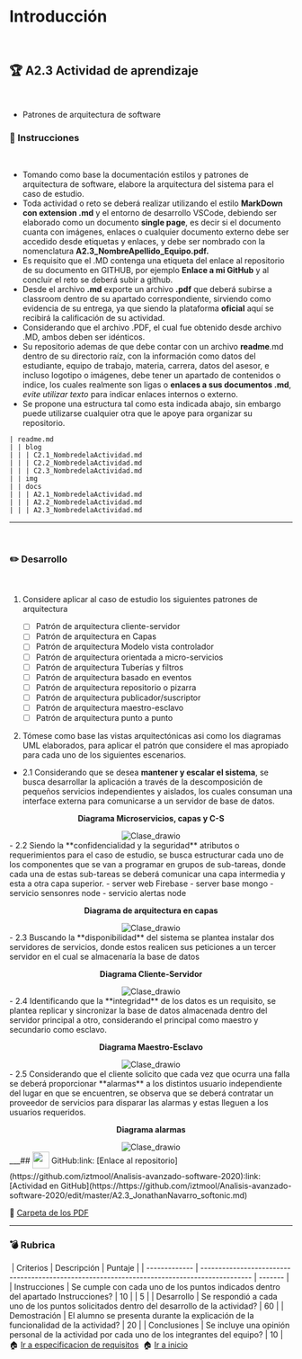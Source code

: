 # Introducción
​
## :trophy: A2.3 Actividad de aprendizaje
​
- Patrones de arquitectura de software
​
### :blue_book: Instrucciones
​
 - Tomando como base la documentación estilos y patrones de arquitectura de software, elabore la arquitectura del sistema para el caso de estudio.
 - Toda actividad o reto se deberá realizar utilizando el estilo **MarkDown con extension .md** y el entorno de desarrollo VSCode, debiendo ser elaborado como un documento **single page**, es decir si el documento cuanta con imágenes, enlaces o cualquier documento externo debe ser accedido desde etiquetas y enlaces, y debe ser nombrado con la nomenclatura **A2.3_NombreApellido_Equipo.pdf.**
- Es requisito que el .MD contenga una etiqueta del enlace al repositorio de su documento en GITHUB, por ejemplo **Enlace a mi GitHub** y al concluir el reto se deberá subir a github.
- Desde el archivo **.md** exporte un archivo **.pdf** que deberá subirse a classroom dentro de su apartado correspondiente, sirviendo como evidencia de su entrega, ya que siendo la plataforma **oficial** aquí se recibirá la calificación de su actividad.
- Considerando que el archivo .PDF, el cual fue obtenido desde archivo .MD, ambos deben ser idénticos.
- Su repositorio ademas de que debe contar con un archivo **readme**.md dentro de su directorio raíz, con la información como datos del estudiante, equipo de trabajo, materia, carrera, datos del asesor, e incluso logotipo o imágenes, debe tener un apartado de contenidos o indice, los cuales realmente son ligas o **enlaces a sus documentos .md**, _evite utilizar texto_ para indicar enlaces internos o externo.
- Se propone una estructura tal como esta indicada abajo, sin embargo puede utilizarse cualquier otra que le apoye para organizar su repositorio.
​
``` 
| readme.md
| | blog
| | | C2.1_NombredelaActividad.md
| | | C2.2_NombredelaActividad.md
| | | C2.3_NombredelaActividad.md
| | img
| | docs
| | | A2.1_NombredelaActividad.md
| | | A2.2_NombredelaActividad.md
| | | A2.3_NombredelaActividad.md
```
___
​
### :pencil2: Desarrollo
​
1. Considere aplicar al caso de estudio los siguientes patrones de arquitectura
   
   - [ ] Patrón de arquitectura cliente-servidor
   - [ ] Patrón de arquitectura en Capas
   - [ ] Patrón de arquitectura Modelo vista controlador
   - [ ] Patrón de arquitectura orientada a micro-servicios
   - [ ] Patrón de arquitectura Tuberías y filtros
   - [ ] Patrón de arquitectura basado en eventos
   - [ ] Patrón de arquitectura repositorio o pizarra
   - [ ] Patrón de arquitectura publicador/suscriptor
   - [ ] Patrón de arquitectura maestro-esclavo
   - [ ] Patrón de arquitectura punto a punto
​
2. Tómese como base las vistas arquitectónicas asi como los diagramas UML elaborados, para aplicar el patrón que considere el mas apropiado para cada uno de los siguientes escenarios.
   
- 2.1 Considerando que se desea **mantener y escalar el sistema**, se busca desarrollar la aplicación a través de la descomposición de pequeños servicios independientes y aislados, los cuales consuman una interface externa para comunicarse a un servidor de base de datos.
​
<div align="center">
      <p> 
         <strong>Diagrama Microservicios, capas y C-S</strong>
      </p>
      <img alt="Clase_drawio" src="../img/A2.3_Micro.png">
   </div>
​
- 2.2 Siendo la **confidencialidad y la seguridad** atributos o requerimientos para el caso de estudio, se busca estructurar cada uno de los componentes que se van a programar en grupos de sub-tareas, donde cada una de estas sub-tareas se deberá comunicar una capa intermedia y esta a otra capa superior.
- server web Firebase
- server base mongo
- servicio sensonres node
- servicio alertas node
​
<div align="center">
      <p> 
         <strong>Diagrama de arquitectura en capas</strong>
      </p>
      <img alt="Clase_drawio" src="../img/A2.3_Capas.png">
   </div>
​
- 2.3 Buscando la **disponibilidad** del sistema se plantea instalar dos servidores de servicios, donde estos realicen sus peticiones a un tercer servidor en el cual se almacenaría la base de datos
​
  <div align="center">
      <p> 
         <strong>Diagrama Cliente-Servidor</strong>
      </p>
      <img alt="Clase_drawio" src="../img/A2.3_C-S.png">
   </div>
​
- 2.4 Identificando que la **integridad** de los datos es un requisito,  se plantea replicar y sincronizar la base de datos almacenada dentro del servidor principal a otro, considerando el principal como maestro y secundario como esclavo.
​
 <div align="center">
      <p> 
         <strong>Diagrama Maestro-Esclavo</strong>
      </p>
      <img alt="Clase_drawio" src="../img/XD1.png">
   </div>
​
- 2.5 Considerando que el cliente solicito que cada vez que ocurra una falla se deberá proporcionar **alarmas** a los distintos usuario independiente del lugar en que se encuentren, se observa que se deberá contratar un proveedor de servicios para disparar las alarmas y estas lleguen a los usuarios requeridos.
​
 <div align="center">
      <p> 
         <strong>Diagrama alarmas</strong>
      </p>
      <img alt="Clase_drawio" src="../img/XD2.png">
   </div>
​
​
​
___   
​
## <img  style="vertical-align: middle; margin-bottom: 5px;" src="https://www.iconfinder.com/data/icons/octicons/1024/mark-github-512.png" width="30" height="30"/> GitHub
​
​
:link: [Enlace al repositorio](https://github.com/iztmool/Analisis-avanzado-software-2020)
​
:link: [Actividad en GitHub](https://https://github.com/iztmool/Analisis-avanzado-software-2020/edit/master/A2.3_JonathanNavarro_softonic.md)
   
:link: [Carpeta de los PDF](https://github.com/FILL16Z/Analisis-Avanzado-de-Software/tree/master/pdf) 
___
### :bomb: Rubrica
​
| Criterios     | Descripción                                                                                  | Puntaje |
| ------------- | -------------------------------------------------------------------------------------------- | ------- |
| Instrucciones | Se cumple con cada uno de los puntos indicados dentro del apartado Instrucciones?            | 10      |  | 5 |
| Desarrollo    | Se respondió a cada uno de los puntos solicitados dentro del desarrollo de la actividad?     | 60      |
| Demostración  | El alumno se presenta durante la explicación de la funcionalidad de la actividad?            | 20      |
| Conclusiones  | Se incluye una opinión personal de la actividad  por cada uno de los integrantes del equipo? | 10      |
​
​
:house: [Ir a especificacion de requisitos](../docs/D2.0_Especificacion_requisitos_y_diseno.md)
​
:house: [Ir a inicio](https://https://github.com/iztmool/Analisis-avanzado-software-2020/edit/master/A2.3_JonathanNavarro_softonic.mdgithub.com/FILL16Z/Analisis-Avanzado-de-Software/blob/master/README.md)
